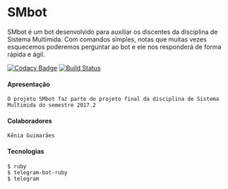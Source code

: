 # SMbot

 SMbot é um bot desenvolvido para auxiliar os discentes da disciplina de Sistema Multimida. Com comandos simples, notas que muitas vezes esquecemos 
 poderemos perguntar ao bot e ele nos responderá de forma rápida e ágil.
 
 [![Codacy Badge](https://api.codacy.com/project/badge/Grade/dd7ed97ffff841ccaf86dba8932859a2)](https://www.codacy.com/app/keniaguimaraes/ChatBotTelegram?utm_source=github.com&amp;utm_medium=referral&amp;utm_content=keniaguimaraes/ChatBotTelegram&amp;utm_campaign=Badge_Grade)
 [![Build Status](https://travis-ci.org/keniaguimaraes/ChatBotRails.svg?branch=master)](https://travis-ci.org/keniaguimaraes/ChatBotRails)
#### Apresentação 
    O projeto SMbot faz parte do projeto final da disciplina de Sistema Multimida do semestre 2017.2

#### Colaboradores 
    Kênia Guimarães
 
#### Tecnologias 
    $ ruby
    $ telegram-bot-ruby
    $ telegram


